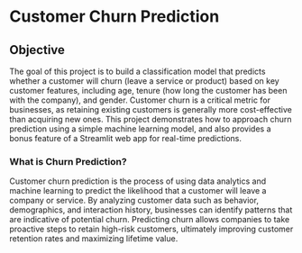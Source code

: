 # Customer Churn Prediction

## Objective
The goal of this project is to build a classification model that predicts whether a customer will churn (leave a service or product) based on key customer features, including age, tenure (how long the customer has been with the company), and gender. Customer churn is a critical metric for businesses, as retaining existing customers is generally more cost-effective than acquiring new ones. This project demonstrates how to approach churn prediction using a simple machine learning model, and also provides a bonus feature of a Streamlit web app for real-time predictions.

### What is Churn Prediction?
Customer churn prediction is the process of using data analytics and machine learning to predict the likelihood that a customer will leave a company or service. By analyzing customer data such as behavior, demographics, and interaction history, businesses can identify patterns that are indicative of potential churn. Predicting churn allows companies to take proactive steps to retain high-risk customers, ultimately improving customer retention rates and maximizing lifetime value.

